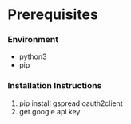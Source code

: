 # Prerequisites

### Environment
* python3
* pip

### Installation Instructions
1) pip install gspread oauth2client
2) get google api key